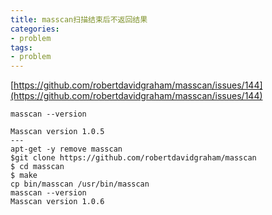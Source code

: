 ```yaml
---
title: masscan扫描结束后不返回结果
categories:
- problem
tags:
- problem
---
```




[https://github.com/robertdavidgraham/masscan/issues/144](https://github.com/robertdavidgraham/masscan/issues/144)

```
masscan --version

Masscan version 1.0.5
---
apt-get -y remove masscan
$git clone https://github.com/robertdavidgraham/masscan
$ cd masscan
$ make
cp bin/masscan /usr/bin/masscan
masscan --version
Masscan version 1.0.6 
```

